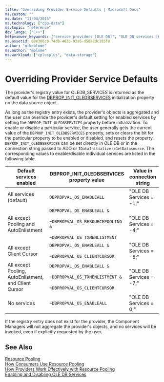 ```yaml
---
title: "Overriding Provider Service Defaults | Microsoft Docs"
ms.custom: ""
ms.date: "11/04/2016"
ms.technology: ["cpp-data"]
ms.topic: "reference"
dev_langs: ["C++"]
helpviewer_keywords: ["service providers [OLE DB]", "OLE DB services [OLE DB], overriding defaults"]
ms.assetid: 08e366c0-74d8-463b-93a6-d58a8dc195f8
author: "mikeblome"
ms.author: "mblome"
ms.workload: ["cplusplus", "data-storage"]
---
```

# Overriding Provider Service Defaults
The provider's registry value for OLEDB_SERVICES is returned as the default value for the [DBPROP_INIT_OLEDBSERVICES](https://msdn.microsoft.com/library/ms716898.aspx) initialization property on the data source object.  
  
 As long as the registry entry exists, the provider's objects is aggregated and the user can override the provider's default setting for enabled services by setting the `DBPROP_INIT_OLEDBSERVICES` property before initialization. To enable or disable a particular service, the user generally gets the current value of the `DBPROP_INIT_OLEDBSERVICES` property, sets or clears the bit for the particular property to be enabled or disabled, and resets the property. `DBPROP_INIT_OLEDBSERVICES` can be set directly in OLE DB or in the connection string passed to ADO or `IDataInitialize::GetDatasource`. The corresponding values to enable/disable individual services are listed in the following table.  
  
|Default services enabled|DBPROP_INIT_OLEDBSERVICES property value|Value in connection string|  
|------------------------------|------------------------------------------------|--------------------------------|  
|All services (default)|`DBPROPVAL_OS_ENABLEALL`|"OLE DB Services = -1;"|  
|All except Pooling and AutoEnlistment|`DBPROPVAL_OS_ENABLEALL &`<br /><br /> `~DBPROPVAL_OS_RESOURCEPOOLING &`<br /><br /> `~DBPROPVAL_OS_TXNENLISTMENT`|"OLE DB Services = -4;"|  
|All except Client Cursor|`DBPROPVAL_OS_ENABLEALL &`<br /><br /> `~DBPROPVAL_OS_CLIENTCURSOR`|"OLE DB Services = -5;"|  
|All except Pooling, AutoEnlistment, and Client Cursor|`DBPROPVAL_OS_ENABLEALL &`<br /><br /> `~DBPROPVAL_OS_TXNENLISTMENT &`<br /><br /> `~DBPROPVAL_OS_CLIENTCURSOR`|"OLE DB Services = -7;"|  
|No services|`~DBPROPVAL_OS_ENABLEALL`|"OLE DB Services = 0;"|  
  
 If the registry entry does not exist for the provider, the Component Managers will not aggregate the provider's objects, and no services will be invoked, even if explicitly requested by the user.  
  
## See Also  
 [Resource Pooling](https://msdn.microsoft.com/library/ms713655.aspx)   
 [How Consumers Use Resource Pooling](https://msdn.microsoft.com/library/ms715907.aspx)   
 [How Providers Work Effectively with Resource Pooling](https://msdn.microsoft.com/library/ms714906.aspx)   
 [Enabling and Disabling OLE DB Services](../../data/oledb/enabling-and-disabling-ole-db-services.md)